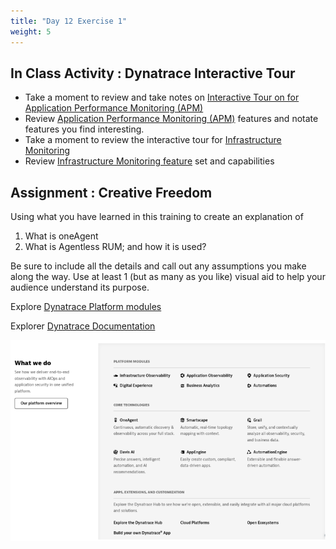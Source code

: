 ```yaml
---
title: "Day 12 Exercise 1"
weight: 5
---
```


## In Class Activity : Dynatrace Interactive Tour 

* Take a moment to review and take notes on [Interactive Tour on for Application Performance Monitoring (APM)](https://interact.dynatrace.com/apps-services-problem/?_ga=2.194623151.325985522.1693582602-990492617.1693582602&_gl=1*cq52y3*_ga*OTkwNDkyNjE3LjE2OTM1ODI2MDI.*_ga_1MEMV02JXV*MTY5MzU4MjYwMi4xLjEuMTY5MzU4NDg4NS4wLjAuMA..)
* Review [Application Performance Monitoring (APM)](https://www.dynatrace.com/platform/applications-microservices-monitoring/) features and notate features you find interesting.
* Take a moment to review the interactive tour for [Infrastructure Monitoring](https://www.dynatrace.com/platform/applications-microservices-monitoring/)
* Review [Infrastructure Monitoring feature](https://www.dynatrace.com/platform/infrastructure-monitoring/) set and capabilities 

## Assignment : Creative Freedom 

Using what you have learned in this training to create an explanation of 
1. What is oneAgent 
2. What is Agentless RUM; and how it is used? 
   
Be sure to include all the details and call out any assumptions you make along the way. Use at least 1 (but as many as you like) visual aid to help your audience understand its purpose. 

Explore [Dynatrace Platform modules](https://www.dynatrace.com/platform/)

Explorer [Dynatrace Documentation](https://www.dynatrace.com/support/help/shortlink/welcome-page)

![Dynatrace Docs](../../../resources/images/dynatrace-docs.png "Dynatrace Documation view")
